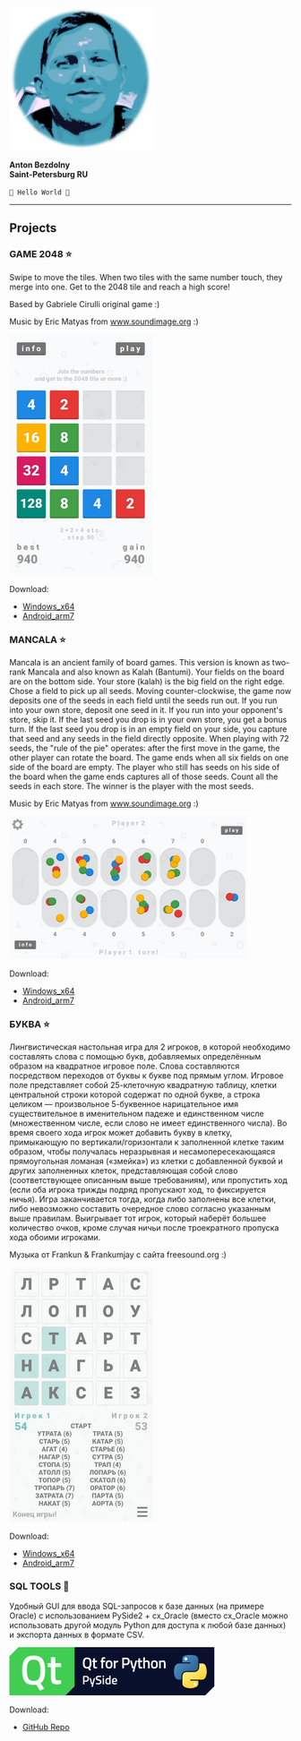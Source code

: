![face](face_pixel.png)

**Anton Bezdolny  
Saint-Petersburg RU**

`🤘 Hello World 🤘`

---

## Projects
### GAME 2048 ⭐
Swipe to move the tiles.
When two tiles with the same number touch, they merge into one.
Get to the 2048 tile and reach a high score!

Based by Gabriele Cirulli original game :)

Music by Eric Matyas from www.soundimage.org :)

![Game2048](scr_2048.png)

Download:
* [Windows_x64]()
* [Android_arm7]()

### MANCALA ⭐
Mancala is an ancient family of board games. This version is known as two-rank Mancala and also known as Kalah (Bantumi). Your fields on the board are on the bottom side. Your store (kalah) is the big field on the right edge. Chose a field to pick up all seeds. Moving counter-clockwise, the game now deposits one of the seeds in each field until the seeds run out. If you run into your own store, deposit one seed in it. If you run into your opponent's store, skip it. If the last seed you drop is in your own store, you get a bonus turn. If the last seed you drop is in an empty field on your side, you capture that seed and any seeds in the field directly opposite. When playing with 72 seeds, the "rule of the pie" operates: after the first move in the game, the other player can rotate the board. The game ends when all six fields on one side of the board are empty. The player who still has seeds on his side of the board when the game ends captures all of those seeds. Count all the seeds in each store. The winner is the player with the most seeds.

Music by Eric Matyas from www.soundimage.org :)

![Mancala](scr_mancala.png)

Download:
* [Windows_x64]()
* [Android_arm7]()

### БУКВА ⭐
Лингвистическая настольная игра для 2 игроков, в которой необходимо составлять слова с помощью букв, добавляемых определённым образом на квадратное игровое поле. Слова составляются посредством переходов от буквы к букве под прямым углом. Игровое поле представляет собой 25-клеточную квадратную таблицу, клетки центральной строки которой содержат по одной букве, а строка целиком — произвольное 5-буквенное нарицательное имя существительное в именительном падеже и единственном числе (множественном числе, если слово не имеет единственного числа). Во время своего хода игрок может добавить букву в клетку, примыкающую по вертикали/горизонтали к заполненной клетке таким образом, чтобы получалась неразрывная и несамопересекающаяся прямоугольная ломаная («змейка») из клетки с добавленной буквой и других заполненных клеток, представляющая собой слово (соответствующее описанным выше требованиям), или пропустить ход (если оба игрока трижды подряд пропускают ход, то фиксируется ничья). Игра заканчивается тогда, когда либо заполнены все клетки, либо невозможно составить очередное слово согласно указанным выше правилам. Выигрывает тот игрок, который наберёт большее количество очков, кроме случая ничьи после троекратного пропуска хода обоими игроками.

Музыка от Frankun & Frankumjay с сайта freesound.org :)

![БУКВА](scr_bukva.png)

Download:
* [Windows_x64]()
* [Android_arm7]()

### SQL TOOLS 🚀
Удобный GUI для ввода SQL-запросов к базе данных (на примере Oracle) с использованием PySide2 + cx_Oracle (вместо cx_Oracle можно использовать другой модуль Python для доступа к любой базе данных) и экспорта данных в формате CSV.

![SQL TOOLS](pyside-logo.png)

Download:
* [GitHub Repo]()
